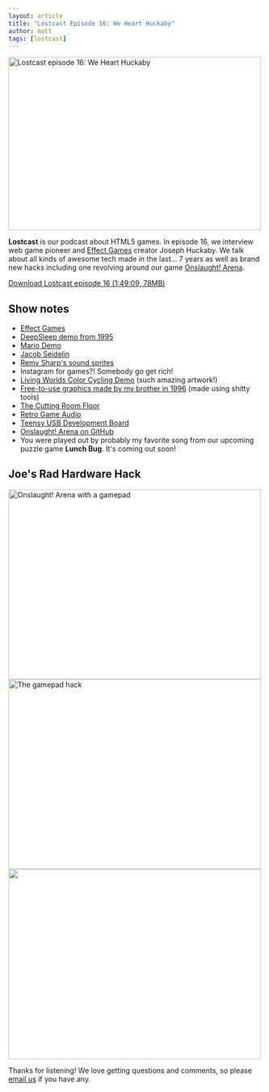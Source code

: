 ```yaml
---
layout: article
title: "Lostcast Episode 16: We Heart Huckaby"
author: matt
tags: [lostcast]
---
```


<div class="full-frame">
	<img
		alt="Lostcast episode 16: We Heart Huckaby"
		src="/media/images/posts/lostcast_16/lostcast_logo.jpg"
		width="500"
		height="342"
	>
</div>

**Lostcast** is our podcast about HTML5 games. In episode 16, we interview web game pioneer and [Effect Games][1] creator Joseph Huckaby. We talk about all kinds of awesome tech made in the last… 7 years as well as brand new hacks including one revolving around our game [Onslaught! Arena](/onslaught_arena/).

<a class="download-podcast" href="http://media.lostdecadegames.com/lostcast/lostcast_episode_16_we_heart_huckaby.mp3">
	Download Lostcast episode 16 (1:49:09, 78MB)
</a>

## Show notes

* [Effect Games][1]
* [DeepSleep demo from 1995](http://www.youtube.com/watch?v=VAw7FspWmhg)
* [Mario Demo](http://www.effectgames.com/games/mariodemo/)
* [Jacob Seidelin](http://blog.nihilogic.dk/)
* [Remy Sharp's sound sprites](http://remysharp.com/2010/12/23/audio-sprites/)
* Instagram for games?! Somebody go get rich!
* [Living Worlds Color Cycling Demo](http://www.effectgames.com/demos/worlds/) (such amazing artwork!)
* [Free-to-use graphics made by my brother in 1996](/free-to-use-graphics-made-by-my-brother-in-1996/) (made using shitty tools)
* [The Cutting Room Floor](http://tcrf.net/The_Cutting_Room_Floor)
* [Retro Game Audio](http://retrogameaudio.tumblr.com/)
* [Teensy USB Development Board](http://www.pjrc.com/teensy/)
* [Onslaught! Arena on GitHub](https://github.com/lostdecade/onslaught_arena)
* You were played out by probably my favorite song from our upcoming puzzle game **Lunch Bug**. It's coming out soon!

## Joe's Rad Hardware Hack

<div class="full-frame">
	<img
		alt="Onslaught! Arena with a gamepad"
		src="/media/images/posts/lostcast_16/webgamepad-v2-playing.jpg"
		width="500"
		height="375"
	>
</div>

<div class="full-frame">
	<img
		alt="The gamepad hack"
		src="/media/images/posts/lostcast_16/webgamepad-v2-front.jpg"
		width="500"
		height="375"
	>
</div>

<div class="full-frame">
	<img
		alt=""
		src="/media/images/posts/lostcast_16/webgamepad-v2-back.jpg"
		width="500"
		height="375"
	>
</div>

Thanks for listening! We love getting questions and comments, so please [email us](mailto:hello@lostdecadegames.com) if you have any.

[1]: http://www.effectgames.com/effect/
